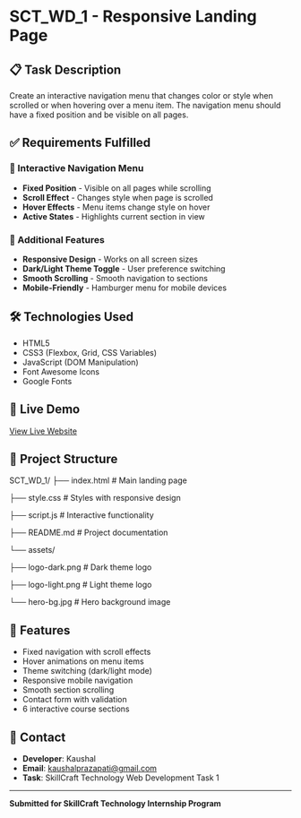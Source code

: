 # SCT_WD_1 - Responsive Landing Page

## 📋 Task Description
Create an interactive navigation menu that changes color or style when scrolled or when hovering over a menu item. The navigation menu should have a fixed position and be visible on all pages.

## ✅ Requirements Fulfilled

### 🎯 Interactive Navigation Menu
- **Fixed Position** - Visible on all pages while scrolling
- **Scroll Effect** - Changes style when page is scrolled
- **Hover Effects** - Menu items change style on hover
- **Active States** - Highlights current section in view

### 🎨 Additional Features
- **Responsive Design** - Works on all screen sizes
- **Dark/Light Theme Toggle** - User preference switching
- **Smooth Scrolling** - Smooth navigation to sections
- **Mobile-Friendly** - Hamburger menu for mobile devices

## 🛠️ Technologies Used
- HTML5
- CSS3 (Flexbox, Grid, CSS Variables)
- JavaScript (DOM Manipulation)
- Font Awesome Icons
- Google Fonts

## 🚀 Live Demo
[View Live Website](https://your-username.github.io/SCT_WD_1/)

## 📁 Project Structure
SCT_WD_1/
├── index.html # Main landing page

├── style.css # Styles with responsive design

├── script.js # Interactive functionality

├── README.md # Project documentation

└── assets/

├── logo-dark.png # Dark theme logo

├── logo-light.png # Light theme logo

└── hero-bg.jpg # Hero background image


## 🌟 Features
- Fixed navigation with scroll effects
- Hover animations on menu items
- Theme switching (dark/light mode)
- Responsive mobile navigation
- Smooth section scrolling
- Contact form with validation
- 6 interactive course sections

## 📧 Contact
- **Developer**: Kaushal
- **Email**: [kaushalprazapati@gmail.com](mailto:kaushalprazapati@gmail.com)
- **Task**: SkillCraft Technology Web Development Task 1

---

**Submitted for SkillCraft Technology Internship Program**



